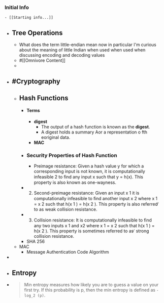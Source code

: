 ### Initial Info
	- [[Starting info...]]
- ## Tree Operations
	- What does the term little-endian mean now in particular I'm curious about the meaning of little Indian when used when used when discussing encoding and decoding values
	- #[[Omnivore Content]]
	-
- ## #Cryptography
	- ## Hash Functions
		- #### Terms
			- **digest**
				- The output of a hash function is known as the **digest**.
				- A digest holds a summary Aor a representation o fth eoriginal data.
			- **MAC**
		- ### Security Properties of Hash Function
			- Preimage resistance: Given a hash value y for which a corresponding input is not known, it is computationally infeasible 2 to ﬁnd any input x such that y = h(x). This property is also known as one-wayness.
		- 2. Second-preimage resistance: Given an input x 1 it is computationally infeasible to ﬁnd another input x 2 where x 1 = x 2 such that h(x 1 ) = h(x 2 ). This property is also referred ̸ to as weak collision resistance.
		- 3. Collision resistance: It is computationally infeasible to ﬁnd any two inputs x 1 and x2  where x 1 = x 2 such that h(x 1 ) = h(x 2 ). This property is sometimes referred to as ̸ strong collision resistance.
		- SHA 256
	- MAC
		- Message Authentication Code Algorithm
-
- ## Entropy
- > Min entropy measures how likely you are to guess a value on your first try. If this probability is p, then the min entropy is defined as `-log_2 (p)`.
